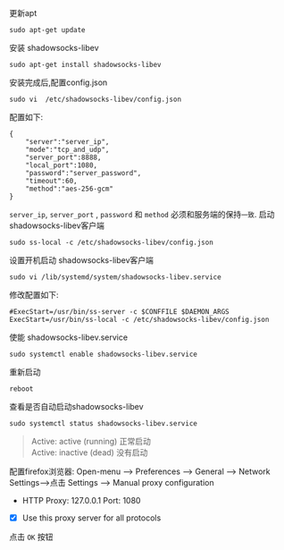 
更新apt
```
sudo apt-get update
```
安装 shadowsocks-libev
```
sudo apt-get install shadowsocks-libev
``` 
安装完成后,配置config.json
```
sudo vi  /etc/shadowsocks-libev/config.json
```
配置如下:
```
{
    "server":"server_ip",
    "mode":"tcp_and_udp",
    "server_port":8888,
    "local_port":1080,
    "password":"server_password",
    "timeout":60,
    "method":"aes-256-gcm"
}
```
`server_ip`, `server_port` , `password` 和 `method` 必须和服务端的保持`一致`.
启动shadowsocks-libev客户端
```
sudo ss-local -c /etc/shadowsocks-libev/config.json 
```
设置开机启动 shadowsocks-libev客户端
```
sudo vi /lib/systemd/system/shadowsocks-libev.service
```
修改配置如下:
```
#ExecStart=/usr/bin/ss-server -c $CONFFILE $DAEMON_ARGS
ExecStart=/usr/bin/ss-local -c /etc/shadowsocks-libev/config.json 
```
使能 shadowsocks-libev.service
```
sudo systemctl enable shadowsocks-libev.service
```
重新启动
```
reboot
```
查看是否自动启动shadowsocks-libev
```
sudo systemctl status shadowsocks-libev.service
```
>Active: active (running)  正常启动<br>
Active: inactive (dead)    没有启动


配置firefox浏览器:
Open-menu --> Preferences --> General --> Network Settings-->点击 Settings --> Manual proxy configuration
- HTTP Proxy: 127.0.0.1  Port: 1080
- [x] Use this proxy server for all protocols


点击 `OK` 按钮

